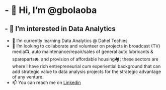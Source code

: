 # - 👋 Hi, I’m @gbolaoba
## - 👀 I’m interested in Data Analytics
- 🌱 I’m currently learning Data Analytics @ Dahel Techies 
- 💞️ I’m looking to collaborate and volunteer on projects in broadcast (TV) media📺, auto maintenance/repair/sales of general auto lubricants & spareparts🚘, and provision of affordable housing🏘️; these sectors are where I have rich entrepreneurial cum experiential background that can add strategic value to data analysis projects for the strategic advantage of any venture. 
- 📫 You can reach me on [Linkedin](https://www.linkedin.com/in/gbola-oba-7a241320?utm_source=share&utm_campaign=share_via&utm_content=profile&utm_medium=android_app)

<!---
gbolaoba/gbolaoba is a ✨ special ✨ repository because its `README.md` (this file) appears on your GitHub profile.
You can click the Preview link to take a look at your changes.
--->

